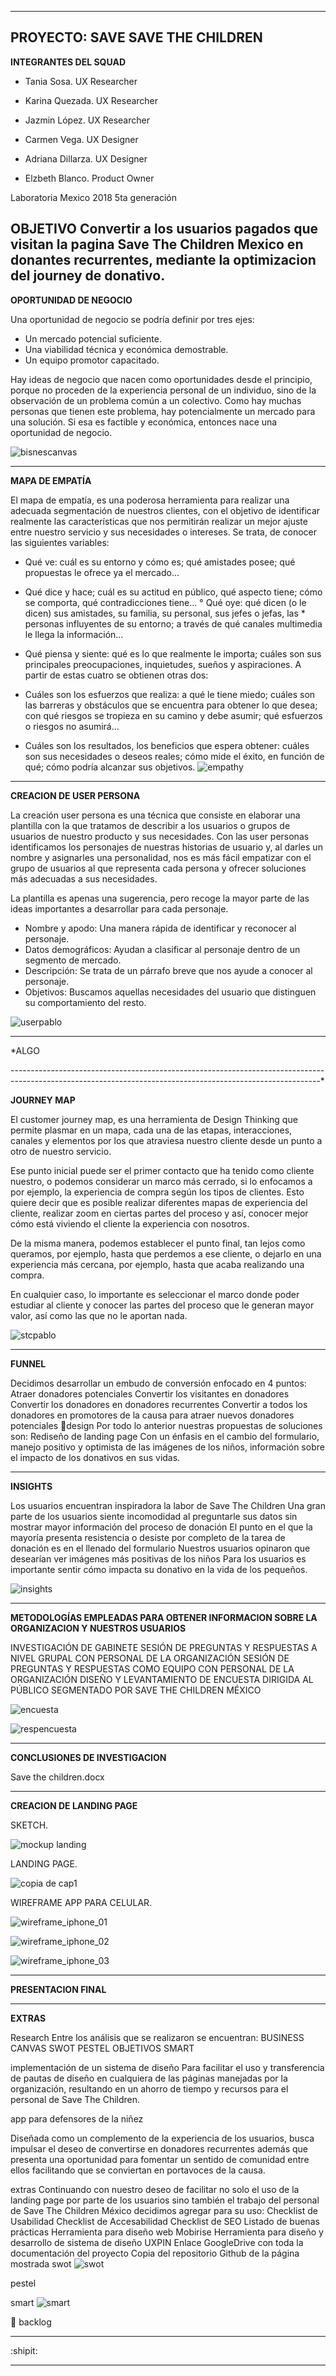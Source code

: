 --------------------------------------
**PROYECTO: SAVE SAVE THE CHILDREN**
--------------------------------------
**INTEGRANTES DEL SQUAD**
- Tania Sosa.
UX Researcher

- Karina Quezada.
UX Researcher

- Jazmin López.
UX Researcher

- Carmen Vega.
UX Designer

- Adriana Dillarza.
UX Designer

- Elzbeth Blanco.
Product  Owner

Laboratoria Mexico 2018
5ta generación

**OBJETIVO**
Convertir a los usuarios pagados que visitan la pagina Save The Children Mexico en donantes recurrentes, mediante la optimizacion del journey de donativo.
-----------------------------------------------------------------------------------------------------------------------------------------------------------

**OPORTUNIDAD DE NEGOCIO**

Una oportunidad de negocio se podría definir por tres ejes:

- Un mercado potencial suficiente.
- Una viabilidad técnica y económica demostrable.
- Un equipo promotor capacitado.

Hay ideas de negocio que nacen como oportunidades desde el principio, porque no proceden de la experiencia personal de un individuo, sino de la observación de un problema común a un colectivo. Como hay muchas personas que tienen este problema, hay potencialmente un mercado para una solución. Si esa es factible y económica, entonces nace una oportunidad de negocio.

![bisnescanvas](https://user-images.githubusercontent.com/32877064/37888538-48b65c78-3085-11e8-9a5f-e38b3c81f613.png)

-----------------------------------------------------------------------------------------------------------------------------------------------------------

**MAPA DE EMPATÍA**

El mapa de empatía, es una poderosa herramienta para realizar una adecuada segmentación de nuestros clientes, con el objetivo de identificar realmente las características que nos permitirán realizar un mejor ajuste entre nuestro servicio y sus necesidades o intereses. Se trata, de conocer las siguientes variables:

- Qué ve: cuál es su entorno y cómo es; qué amistades posee; qué propuestas le ofrece ya el mercado…
- Qué dice y hace; cuál es su actitud en público, qué aspecto tiene; cómo se comporta, qué contradicciones tiene…
° Qué oye: qué dicen (o le dicen) sus amistades, su familia, su personal, sus jefes o jefas, las * personas influyentes de su entorno; a través de qué canales multimedia le llega la información…
- Qué piensa y siente: qué es lo que realmente le importa; cuáles son sus principales preocupaciones, inquietudes, sueños y aspiraciones.
 A partir de estas cuatro se obtienen otras dos:

- Cuáles son los esfuerzos que realiza: a qué le tiene miedo; cuáles son las barreras y obstáculos que se encuentra para obtener lo que desea; con qué riesgos se tropieza en su camino y debe asumir; qué esfuerzos o riesgos no asumirá…
- Cuáles son los resultados, los beneficios que espera obtener: cuáles son sus necesidades o deseos reales; cómo mide el éxito, en función de qué; cómo podría alcanzar sus objetivos.
![empathy](https://user-images.githubusercontent.com/32877064/37888539-48d1625c-3085-11e8-87f6-3ee981a7dd05.png)
-----------------------------------------------------------------------------------------------------------------------------------------------------------

**CREACION DE USER PERSONA**

La creación user persona es una técnica que consiste en elaborar una plantilla con la que tratamos de describir a los usuarios o grupos de usuarios de nuestro producto y sus necesidades. Con las user personas identificamos los personajes de nuestras historias de usuario y, al darles un nombre y asignarles una personalidad, nos es más fácil empatizar con el grupo de usuarios al que representa cada persona y ofrecer soluciones más adecuadas a sus necesidades.

La plantilla es apenas una sugerencia, pero recoge la mayor parte de las ideas importantes a desarrollar para cada personaje.

- Nombre y apodo: Una manera rápida de identificar y reconocer al personaje.
- Datos demográficos: Ayudan a clasificar al personaje dentro de un segmento de mercado.
- Descripción: Se trata de un párrafo breve que nos ayude a conocer al personaje.
- Objetivos: Buscamos aquellas necesidades del usuario que distinguen su comportamiento del resto.

![userpablo](https://user-images.githubusercontent.com/32877064/37888935-4bf205ca-3087-11e8-853e-aeefea4a041c.png)

-----------------------------------------------------------------------------------------------------------------------------------------------------------
*ALGO


-----------------------------------------------------------------------------------------------------------------------------------------------------------*

**JOURNEY MAP**

El customer journey map, es una herramienta de Design Thinking que permite plasmar en un mapa, cada una de las etapas, interacciones, canales y elementos por los que atraviesa nuestro cliente desde un punto a otro de nuestro servicio.

Ese punto inicial puede ser el primer contacto que ha tenido como cliente nuestro, o podemos considerar un marco más cerrado, si lo enfocamos a por ejemplo, la experiencia de compra según los tipos de clientes. Esto quiere decir que es posible realizar diferentes mapas de experiencia del cliente, realizar zoom en ciertas partes del proceso y así, conocer mejor cómo está viviendo el cliente la experiencia con nosotros.

De la misma manera, podemos establecer el punto final, tan lejos como queramos, por ejemplo, hasta que perdemos a ese cliente, o dejarlo en una experiencia más cercana, por ejemplo, hasta que acaba realizando una compra.

En cualquier caso, lo importante es seleccionar el marco donde poder estudiar al cliente y conocer las partes del proceso que le generan mayor valor, así como las que no le aportan nada.

![stcpablo](https://user-images.githubusercontent.com/32877064/37888960-6362a8ae-3087-11e8-93ed-01f8dccfb6a4.png)

-----------------------------------------------------------------------------------------------------------------------------------------------------------

**FUNNEL**

Decidimos desarrollar un embudo de conversión enfocado en 4 puntos:
Atraer donadores potenciales
Convertir los visitantes en donadores
Convertir los donadores en donadores recurrentes
Convertir a todos los donadores en promotores de la causa para atraer nuevos donadores potenciales
design
Por todo lo anterior nuestras propuestas de soluciones son:
Rediseño de landing page
Con un énfasis en el cambio del formulario, manejo positivo y optimista de las imágenes de los niños, información sobre el impacto de los donativos en sus vidas.

-----------------------------------------------------------------------------------------------------------------------------------------------------------

**INSIGHTS**

Los usuarios encuentran inspiradora la labor de Save The Children
Una gran parte de los usuarios siente incomodidad al preguntarle sus datos sin mostrar mayor información del proceso de donación
El punto en el que la mayoría presenta resistencia o desiste por completo de la tarea de donación es en el llenado del formulario
Nuestros usuarios opinaron que desearían ver imágenes más positivas de los niños
Para los usuarios es importante sentir cómo impacta su donativo en la vida de los pequeños.

![insights](https://user-images.githubusercontent.com/32877064/37888541-490649ae-3085-11e8-8219-a698bd9d91b1.png)

-----------------------------------------------------------------------------------------------------------------------------------------------------------

**METODOLOGÍAS EMPLEADAS PARA OBTENER INFORMACION SOBRE LA ORGANIZACION Y NUESTROS USUARIOS**

INVESTIGACIÓN DE GABINETE
SESIÓN DE PREGUNTAS Y RESPUESTAS A NIVEL GRUPAL CON PERSONAL DE LA ORGANIZACIÓN
SESIÓN DE PREGUNTAS Y RESPUESTAS COMO EQUIPO CON PERSONAL DE LA ORGANIZACIÓN
DISEÑO Y LEVANTAMIENTO DE ENCUESTA DIRIGIDA AL PÚBLICO SEGMENTADO POR SAVE THE CHILDREN MÉXICO

![encuesta](https://user-images.githubusercontent.com/32877064/37888540-48ed6132-3085-11e8-88a9-4507501971f0.png)

![respencuesta](https://user-images.githubusercontent.com/32877064/37888542-491e59fe-3085-11e8-9b5a-225fea7768ed.png)

-----------------------------------------------------------------------------------------------------------------------------------------------------------


**CONCLUSIONES DE INVESTIGACION**

Save the children.docx

-----------------------------------------------------------------------------------------------------------------------------------------------------------

**CREACION DE LANDING PAGE**

SKETCH.

![mockup landing](https://user-images.githubusercontent.com/32877064/37888917-38154670-3087-11e8-9526-5638d852e781.png)

LANDING PAGE.

![copia de cap1](https://user-images.githubusercontent.com/32877064/37888912-2dfc92a6-3087-11e8-9445-d9a9afcf762a.png)

WIREFRAME APP PARA CELULAR.

![wireframe_iphone_01](https://user-images.githubusercontent.com/32877064/37888545-496b1762-3085-11e8-9403-bd042e8c935a.png)

![wireframe_iphone_02](https://user-images.githubusercontent.com/32877064/37888546-499fd312-3085-11e8-89ca-12d9c806dc8c.png)

![wireframe_iphone_03](https://user-images.githubusercontent.com/32877064/37888547-49cd4f54-3085-11e8-8e64-5a0ff6382aea.png)

-----------------------------------------------------------------------------------------------------------------------------------------------------------

**PRESENTACION FINAL**


-----------------------------------------------------------------------------------------------------------------------------------------------------------
**EXTRAS**

Research
Entre los análisis que se realizaron se encuentran:
BUSINESS CANVAS
SWOT
PESTEL
OBJETIVOS SMART


implementación de un sistema de diseño
Para facilitar el uso y transferencia de pautas de diseño en cualquiera de las páginas manejadas por la organización, resultando en un ahorro de tiempo y recursos para el personal de Save The Children.

app para defensores de la niñez

Diseñada como un complemento de la experiencia de los usuarios, busca impulsar el deseo de convertirse en donadores recurrentes además que presenta una oportunidad para fomentar un sentido de comunidad entre ellos facilitando que se conviertan en portavoces de la causa.


extras
Continuando con nuestro deseo de facilitar no solo el uso de la landing page por parte de los usuarios  sino también el trabajo del personal de Save The Children México decidimos agregar para su uso:
Checklist de Usabilidad
Checklist de Accesabilidad
Checklist de SEO
Listado de buenas prácticas
Herramienta para diseño web Mobirise
Herramienta para diseño y desarrollo de sistema de diseño UXPIN
Enlace GoogleDrive con toda la documentación del proyecto
Copia del repositorio Github de la página mostrada
swot
![swot](https://user-images.githubusercontent.com/32877064/37888544-49503db6-3085-11e8-973a-5ba87136cb54.png)

pestel

smart
![smart](https://user-images.githubusercontent.com/32877064/37888543-49366cba-3085-11e8-938b-6f344702b6ae.png)


backlog

-----------------------------------------------------------------------------------------------------------------------------------------------------------

:shipit:

-----------------------------------------------------------------------------------------------------------------------------------------------------------

